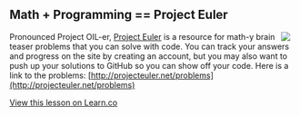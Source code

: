 ## Math + Programming == Project Euler

<img src="https://s3.amazonaws.com/after-school-assets/stretch.jpeg" align="right" hspace=10> Pronounced Project OIL-er, [Project Euler](https://projecteuler.net/) is a resource for math-y brain teaser problems that you can solve with code. You can track your answers and progress on the site by creating an account, but you may also want to push up your solutions to GitHub so you can show off your code. Here is a link to the problems: [http://projecteuler.net/problems](http://projecteuler.net/problems)

<a href='https://learn.co/lessons/hs-project-euler-stretch' data-visibility='hidden'>View this lesson on Learn.co</a>
